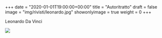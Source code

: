 +++
date = "2020-01-01T19:00:00+00:00"
title = "Autoritratto"
draft = false
image = "img/rivisti/leonardo.jpg"
showonlyimage = true
weight = 0
+++

Leonardo Da Vinci

<!--more-->

![](/img/rivisti/leonardo.jpg)
